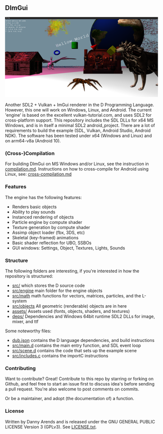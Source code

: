## DImGui
![Screenshot](/app/src/main/assets/data/screenshots/June27_2025.png? "Screenshot")

Another SDL2 + Vulkan + ImGui renderer in the D Programming Language. However, this one will work on
Windows, Linux, and Android. The current 'engine' is based on the excellent vulkan-tutorial.com, 
and uses SDL2 for cross-platform support. This repository includes the SDL DLLs for x64 MS Windows, 
and is in itself a minimal SDL2 android_project. There are a lot of requirements to build the 
example (SDL, Vulkan, Android Studio, Android NDK). The software has been tested under x64 (Windows 
and Linux) and on arm64-v8a (Android 10).

### (Cross-)Compilation

For building DImGui on MS Windows and/or Linux, see the instruction in [compilation.md](./docs/compilation.md). 
Instructions on how to cross-compile for Android using Linux, see: [cross-compilation.md](./docs/cross-compilation.md)

### Features
The engine has the following features:
- Renders basic objects
- Ability to play sounds
- Instanced rendering of objects
- Particle engine by compute shader
- Texture generation by compute shader
- Assimp object loader (fbx, 3DS, etc)
- Skeletal (key-framed) animations
- Basic shader reflection for UBO, SSBOs
- GUI windows: Settings, Object, Textures, Lights, Sounds

### Structure
The following folders are interesting, if you're interested in how the repository is structured:

- [src/](./src/) which stores the D source code 
- [src/engine](./src/engine/) main folder for the engine objects
- [src/math](./src/math/) math functions for vectors, matrices, particles, and the L-system
- [src/objects](./src/objects) All geometric (renderable) objects are in here
- [assets/](./app/src/main/assets/data/) Assets used (fonts, objects, shaders, and textures)
- [deps/](./deps/) Dependencies and Windows 64bit runtime SDL2 DLLs for image, mixer, and ttf

Some noteworthy files:

- [dub.json](./dub.json) contains the D language dependencies, and build instructions
- [src/main.d](./src/main.d) contains the main entry function, and SDL event loop
- [src/scene.d](./src/scene.d) contains the code that sets up the example scene
- [src/includes.c](./src/includes.c) contains the importC instructions

### Contributing

Want to contribute? Great! Contribute to this repo by starring or forking on Github, and feel free 
to start an issue first to discuss idea's before sending a pull request. You're also welcome to 
post comments on commits.

Or be a maintainer, and adopt (the documentation of) a function.

### License

Written by Danny Arends and is released under the GNU GENERAL PUBLIC LICENSE Version 3 (GPLv3). 
See [LICENSE.txt](./LICENSE.txt).
